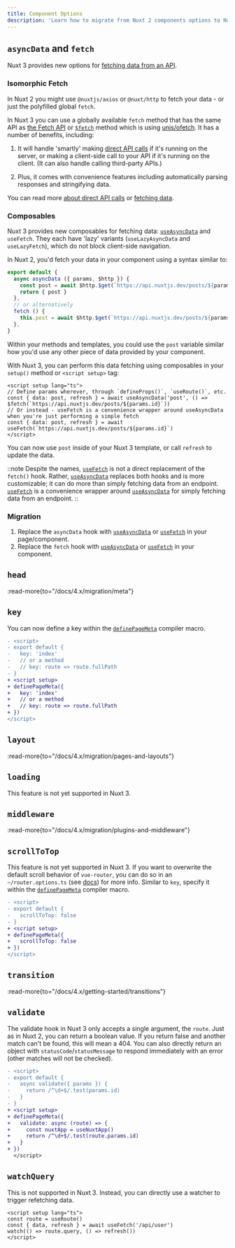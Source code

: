 ```yaml
---
title: Component Options
description: 'Learn how to migrate from Nuxt 2 components options to Nuxt 3 composables.'
---
```


## `asyncData` and `fetch`

Nuxt 3 provides new options for [fetching data from an API](/docs/4.x/getting-started/data-fetching).

<!-- TODO: Intro to <script setup> -->
<!-- TODO: Mention about options compatibility with asyncData -->

### Isomorphic Fetch

In Nuxt 2 you might use `@nuxtjs/axios` or `@nuxt/http` to fetch your data - or just the polyfilled global `fetch`.

In Nuxt 3 you can use a globally available `fetch` method that has the same API as [the Fetch API](https://developer.mozilla.org/en-US/docs/Web/API/Fetch_API/Using_Fetch) or [`$fetch`](/docs/4.x/api/utils/dollarfetch) method which is using [unjs/ofetch](https://github.com/unjs/ofetch). It has a number of benefits, including:

1. It will handle 'smartly' making [direct API calls](/docs/4.x/guide/concepts/server-engine#direct-api-calls) if it's running on the server, or making a client-side call to your API if it's running on the client. (It can also handle calling third-party APIs.)

2. Plus, it comes with convenience features including automatically parsing responses and stringifying data.

You can read more [about direct API calls](/docs/4.x/guide/concepts/server-engine#direct-api-calls) or [fetching data](/docs/4.x/getting-started/data-fetching).

### Composables

Nuxt 3 provides new composables for fetching data: [`useAsyncData`](/docs/4.x/api/composables/use-async-data) and `useFetch`. They each have 'lazy' variants (`useLazyAsyncData` and `useLazyFetch`), which do not block client-side navigation.

In Nuxt 2, you'd fetch your data in your component using a syntax similar to:

```ts
export default {
  async asyncData ({ params, $http }) {
    const post = await $http.$get(`https://api.nuxtjs.dev/posts/${params.id}`)
    return { post }
  },
  // or alternatively
  fetch () {
    this.post = await $http.$get(`https://api.nuxtjs.dev/posts/${params.id}`)
  },
}
```

Within your methods and templates, you could use the `post` variable similar how you'd use any other piece of data provided by your component.

With Nuxt 3, you can perform this data fetching using composables in your `setup()` method or `<script setup>` tag:

```vue
<script setup lang="ts">
// Define params wherever, through `defineProps()`, `useRoute()`, etc.
const { data: post, refresh } = await useAsyncData('post', () => $fetch(`https://api.nuxtjs.dev/posts/${params.id}`))
// Or instead - useFetch is a convenience wrapper around useAsyncData when you're just performing a simple fetch
const { data: post, refresh } = await useFetch(`https://api.nuxtjs.dev/posts/${params.id}`)
</script>
```

You can now use `post` inside of your Nuxt 3 template, or call `refresh` to update the data.

::note
Despite the names, [`useFetch`](/docs/4.x/api/composables/use-fetch) is not a direct replacement of the `fetch()` hook. Rather, [`useAsyncData`](/docs/4.x/api/composables/use-async-data) replaces both hooks and is more customizable; it can do more than simply fetching data from an endpoint. [`useFetch`](/docs/4.x/api/composables/use-fetch) is a convenience wrapper around [`useAsyncData`](/docs/4.x/api/composables/use-async-data) for simply fetching data from an endpoint.
::

### Migration

1. Replace the `asyncData` hook with [`useAsyncData`](/docs/4.x/api/composables/use-async-data) or [`useFetch`](/docs/4.x/api/composables/use-fetch) in your page/component.
2. Replace the `fetch` hook with [`useAsyncData`](/docs/4.x/api/composables/use-async-data) or [`useFetch`](/docs/4.x/api/composables/use-fetch) in your component.

## `head`

:read-more{to="/docs/4.x/migration/meta"}

## `key`

You can now define a key within the [`definePageMeta`](/docs/4.x/api/utils/define-page-meta) compiler macro.

```diff [app/pages/index.vue]
- <script>
- export default {
-   key: 'index'
-   // or a method
-   // key: route => route.fullPath
- }
+ <script setup>
+ definePageMeta({
+   key: 'index'
+   // or a method
+   // key: route => route.fullPath
+ })
</script>
```

## `layout`

:read-more{to="/docs/4.x/migration/pages-and-layouts"}

## `loading`

This feature is not yet supported in Nuxt 3.

## `middleware`

:read-more{to="/docs/4.x/migration/plugins-and-middleware"}

## `scrollToTop`

This feature is not yet supported in Nuxt 3. If you want to overwrite the default scroll behavior of `vue-router`, you can do so in an `~/router.options.ts` (see [docs](/docs/4.x/guide/recipes/custom-routing#router-options)) for more info.
Similar to `key`, specify it within the [`definePageMeta`](/docs/4.x/api/utils/define-page-meta) compiler macro.

```diff [app/pages/index.vue]
- <script>
- export default {
-   scrollToTop: false
- }
+ <script setup>
+ definePageMeta({
+   scrollToTop: false
+ })
</script>
```

## `transition`

:read-more{to="/docs/4.x/getting-started/transitions"}

## `validate`

The validate hook in Nuxt 3 only accepts a single argument, the `route`. Just as in Nuxt 2, you can return a boolean value. If you return false and another match can't be found, this will mean a 404. You can also directly return an object with `statusCode`/`statusMessage` to respond immediately with an error (other matches will not be checked).

```diff [app/pages/users/[id\\].vue]
- <script>
- export default {
-   async validate({ params }) {
-     return /^\d+$/.test(params.id)
-   }
- }
+ <script setup>
+ definePageMeta({
+   validate: async (route) => {
+     const nuxtApp = useNuxtApp()
+     return /^\d+$/.test(route.params.id)
+   }
+ })
  </script>
```

## `watchQuery`

This is not supported in Nuxt 3. Instead, you can directly use a watcher to trigger refetching data.

```vue [app/pages/users/[id\\].vue]
<script setup lang="ts">
const route = useRoute()
const { data, refresh } = await useFetch('/api/user')
watch(() => route.query, () => refresh())
</script>
```
